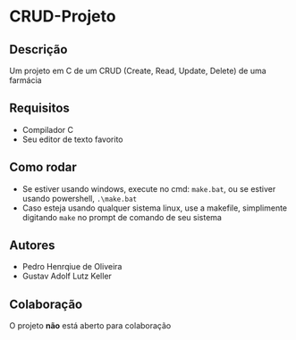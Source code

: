 # CRUD-Projeto

## Descrição

Um projeto em C de um CRUD (Create, Read, Update, Delete) de uma farmácia

## Requisitos

- Compilador C
- Seu editor de texto favorito

## Como rodar

- Se estiver usando windows, execute no cmd: ```make.bat```, ou se estiver usando powershell, ```.\make.bat```
- Caso esteja usando qualquer sistema linux, use a makefile, simplimente digitando ```make``` no prompt de comando de seu sistema

## Autores

- Pedro Henrqiue de Oliveira
- Gustav Adolf Lutz Keller

## Colaboração

O projeto __não__ está aberto para colaboração
